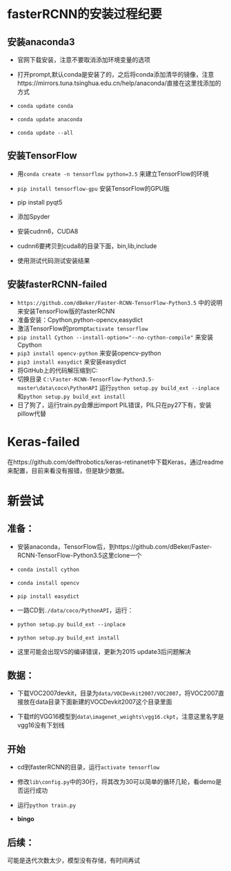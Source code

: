# fasterRCNN的安装过程纪要

## 安装anaconda3

- 官网下载安装，注意不要取消添加环境变量的选项

- 打开prompt,默认conda是安装了的，之后将conda添加清华的镜像，注意https://mirrors.tuna.tsinghua.edu.cn/help/anaconda/直接在这里找添加的方式

- `conda update conda`

- `conda update anaconda`

- `conda update --all`

## 安装TensorFlow

- 用`conda create -n tensorflow python=3.5` 来建立TensorFlow的环境

- `pip install tensorflow-gpu` 安装TensorFlow的GPU版

- pip install pyqt5

- 添加Spyder

- 安装cudnn6，CUDA8

- cudnn6要拷贝到cuda8的目录下面，bin,lib,include

- 使用测试代码测试安装结果

## 安装fasterRCNN-failed

- `https://github.com/dBeker/Faster-RCNN-TensorFlow-Python3.5` 中的说明来安装TensorFlow版的fasterRCNN
- 准备安装：Cpython,python-opencv,easydict
- 激活TensorFlow的prompt`activate tensorflow`
- `pip install Cython --install-option="--no-cython-compile"` 来安装Cpython
- `pip3 install opencv-python` 来安装opencv-python
- `pip3 install easydict` 来安装easydict
- 将GitHub上的代码解压缩到C:
- 切换目录 `C:\Faster-RCNN-TensorFlow-Python3.5-master\data\coco\PythonAPI` 运行`python setup.py build_ext --inplace` 和`python setup.py build_ext install`
- 日了狗了，运行train.py会爆出import PIL错误，PIL只在py27下有，安装pillow代替​


# Keras-failed

在https://github.com/delftrobotics/keras-retinanet中下载Keras，通过readme来配置，目前来看没有报错，但是缺少数据。



# 新尝试

## 准备：

- 安装anaconda，TensorFlow后，到https://github.com/dBeker/Faster-RCNN-TensorFlow-Python3.5这里clone一个

- `conda install cython` 

- `conda install opencv`

- `pip install easydict`

- 一路CD到`./data/coco/PythonAPI`，运行：

- `python setup.py build_ext --inplace`

- `python setup.py build_ext install`

- 这里可能会出现VS的编译错误，更新为2015 update3后问题解决

## 数据：

- 下载VOC2007devkit，目录为`data/VOCDevkit2007/VOC2007`，将VOC2007直接放在data目录下面新建的VOCDevkit2007这个目录里面

- 下载tf的VGG16模型到`data\imagenet_weights\vgg16.ckpt`，注意这里名字是vgg16没有下划线

## 开始

- cd到fasterRCNN的目录，运行`activate tensorflow`

- 修改`lib\config.py`中的30行，将其改为30可以简单的循环几轮，看demo是否运行成功

- 运行`python train.py`

- **bingo**


## 后续：

可能是迭代次数太少，模型没有存储，有时间再试